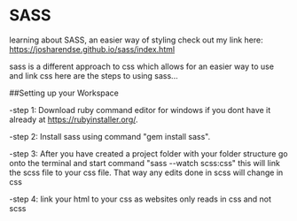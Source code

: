 # SASS
learning about SASS, an easier way of styling
check out my link here:
https://josharendse.github.io/sass/index.html

sass is a different approach to css which allows for an easier way to use and link css here are the steps to using sass...

##Setting up your Workspace

-step 1: Download ruby command editor for windows if you dont have it already at https://rubyinstaller.org/.

-step 2: Install sass using command "gem install sass".

-step 3: After you have created a project folder with your folder structure go onto the terminal and start command "sass --watch scss:css"
        this will link the scss file to your css file. That way any edits done in scss will change in css

-step 4: link your html to your css as websites only reads in css and not scss 
